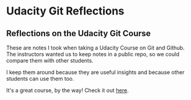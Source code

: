 # Udacity Git Reflections
## Reflections on the Udacity Git Course

These are notes I took when taking a Udacity Course on Git and Github.  
The instructors wanted us to keep notes in a public repo, so we could compare 
them with other students.

I keep them around because they are useful insights and because other students 
can use them too.

It's a great course, by the way!  Check it out 
[here](https://www.udacity.com/course/how-to-use-git-and-github--ud775).